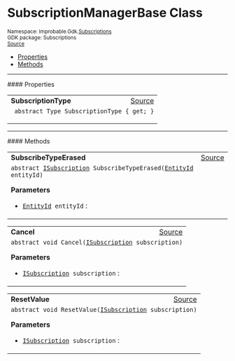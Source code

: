 
# SubscriptionManagerBase Class
<sup>
Namespace: Improbable.Gdk.<a href="{{.Site.BaseURL}}/api/subscriptions-index">Subscriptions</a><br/>
GDK package: Subscriptions<br/>
<a href="https://www.github.com/spatialos/gdk-for-unity/blob/88a422dc255ef1d47ee9385f226ca439f31c000b/workers/unity/Packages/io.improbable.gdk.core/Subscriptions/SubscriptionManagerBase.cs/#L6">Source</a>
<style>
a code {
                    padding: 0em 0.25em!important;
}
code {
                    background-color: #ffffff!important;
}
</style>
</sup>
<nav id="pageToc" class="page-toc"><ul><li><a href="#properties">Properties</a>
<li><a href="#methods">Methods</a>
</ul></nav>










</p>
<hr style="width:100%; border-top-color:#d8d8d8" />
#### Properties


</p>




<table width="100%">
    <tr>
        <td style="border-right:none"><a id="subscriptiontype"></a><b>SubscriptionType</b></td>
        <td style="border-left:none; text-align:right"><a href="https://www.github.com/spatialos/gdk-for-unity/blob/88a422dc255ef1d47ee9385f226ca439f31c000b/workers/unity/Packages/io.improbable.gdk.core/Subscriptions/SubscriptionManagerBase.cs/#L8">Source</a></td>
    </tr>
    <tr>
        <td colspan="2">
<code> abstract Type SubscriptionType { get; }</code></p>



</td>
    </tr>
</table>






</p>
<hr style="width:100%; border-top-color:#d8d8d8" />
#### Methods


</p>




<table width="100%">
    <tr>
        <td style="border-right:none"><a id="subscribetypeerased-entityid"></a><b>SubscribeTypeErased</b></td>
        <td style="border-left:none; text-align:right"><a href="https://www.github.com/spatialos/gdk-for-unity/blob/88a422dc255ef1d47ee9385f226ca439f31c000b/workers/unity/Packages/io.improbable.gdk.core/Subscriptions/SubscriptionManagerBase.cs/#L10">Source</a></td>
    </tr>
    <tr>
        <td colspan="2">
<code>abstract <a href="{{.Site.BaseURL}}/api/subscriptions/i-subscription">ISubscription</a> SubscribeTypeErased(<a href="{{.Site.BaseURL}}/api/core/entity-id">EntityId</a> entityId)</code></p>



</p>

<b>Parameters</b>

<ul>
<li><code><a href="{{.Site.BaseURL}}/api/core/entity-id">EntityId</a> entityId</code> : </li>
</ul>





</td>
    </tr>
</table>


<table width="100%">
    <tr>
        <td style="border-right:none"><a id="cancel-isubscription"></a><b>Cancel</b></td>
        <td style="border-left:none; text-align:right"><a href="https://www.github.com/spatialos/gdk-for-unity/blob/88a422dc255ef1d47ee9385f226ca439f31c000b/workers/unity/Packages/io.improbable.gdk.core/Subscriptions/SubscriptionManagerBase.cs/#L11">Source</a></td>
    </tr>
    <tr>
        <td colspan="2">
<code>abstract void Cancel(<a href="{{.Site.BaseURL}}/api/subscriptions/i-subscription">ISubscription</a> subscription)</code></p>



</p>

<b>Parameters</b>

<ul>
<li><code><a href="{{.Site.BaseURL}}/api/subscriptions/i-subscription">ISubscription</a> subscription</code> : </li>
</ul>





</td>
    </tr>
</table>


<table width="100%">
    <tr>
        <td style="border-right:none"><a id="resetvalue-isubscription"></a><b>ResetValue</b></td>
        <td style="border-left:none; text-align:right"><a href="https://www.github.com/spatialos/gdk-for-unity/blob/88a422dc255ef1d47ee9385f226ca439f31c000b/workers/unity/Packages/io.improbable.gdk.core/Subscriptions/SubscriptionManagerBase.cs/#L12">Source</a></td>
    </tr>
    <tr>
        <td colspan="2">
<code>abstract void ResetValue(<a href="{{.Site.BaseURL}}/api/subscriptions/i-subscription">ISubscription</a> subscription)</code></p>



</p>

<b>Parameters</b>

<ul>
<li><code><a href="{{.Site.BaseURL}}/api/subscriptions/i-subscription">ISubscription</a> subscription</code> : </li>
</ul>





</td>
    </tr>
</table>





